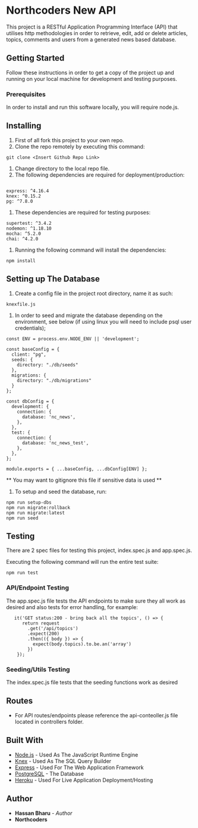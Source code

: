 # Northcoders New API 

This project is a RESTful Application Programming Interface (API) that utilises http methodologies in order to retrieve, edit, add or delete articles, topics, comments and users from a generated news based database.

## Getting Started

Follow these instructions in order to get a copy of the project up and running on your local machine for development and testing purposes.

### Prerequisites

In order to install and run this software locally, you will require node.js.

## Installing

1. First of all fork this project to your own repo.
2. Clone the repo remotely by executing this command:

```
git clone <Insert Github Repo Link>
```

1. Change directory to the local repo file.
2. The following dependencies are required for deployment/production:

```

express: ^4.16.4
knex: ^0.15.2
pg: ^7.8.0
```

1. These dependencies are required for testing purposes:

```
supertest: ^3.4.2
nodemon: ^1.18.10
mocha: ^5.2.0
chai: ^4.2.0
```

1. Running the following command will install the dependencies:

```
npm install
```

## Setting up The Database

1. Create a config file in the project root directory, name it as such:

```
knexfile.js
```

1. In order to seed and migrate the database depending on the environment, see below (if using linux you will need to include psql user credentials);

```
const ENV = process.env.NODE_ENV || 'development'; 

const baseConfig = {
  client: "pg",
  seeds: {
    directory: "./db/seeds"
  },
  migrations: {
    directory: "./db/migrations"
  }
};

const dbConfig = {
  development: {
    connection: {
      database: 'nc_news',
    },
  },
  test: {
    connection: {
      database: 'nc_news_test',
    },
  },
};

module.exports = { ...baseConfig, ...dbConfig[ENV] };
```

** You may want to gitignore this file if sensitive data is used **

1. To setup and seed the database, run:

```
npm run setup-dbs
npm run migrate:rollback
npm run migrate:latest
npm run seed
```

## Testing

There are 2 spec files for testing this project, index.spec.js and app.spec.js.

Executing the following command will run the entire test suite:

```
npm run test
```

### API/Endpoint Testing

The app.spec.js file tests the API endpoints to make sure they all work as desired and also tests for error handling, for example:

```
   it('GET status:200 - bring back all the topics', () => {
      return request
        .get('/api/topics')
        .expect(200)
        .then(({ body }) => {
          expect(body.topics).to.be.an('array')
        })
    });
```

### Seeding/Utils Testing

The index.spec.js file tests that the seeding functions work as desired


## Routes

- For API routes/endpoints please reference the api-conteoller.js file located in controllers folder.


## Built With

- [Node.js](https://nodejs.org/en/docs/) - Used As The JavaScript Runtime Engine
- [Knex](https://knexjs.org/) - Used As The SQL Query Builder
- [Express](https://expressjs.com/en/api.html) - Used For The Web Application Framework
- [PostgreSQL](https://node-postgres.com/) - The Database
- [Heroku](https://devcenter.heroku.com/categories/nodejs-support) - Used For Live Application Deployment/Hosting

## Author

- **Hassan Bharu** - *Author*
- **Northcoders**


```



